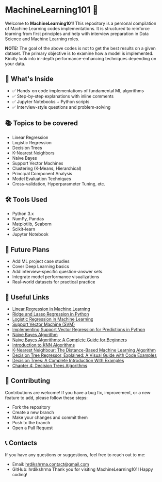 
# MachineLearning101 🤖

Welcome to **MachineLearning101**! This repository is a personal compilation of Machine Learning codes implementations. It is structured to reinforce learning from first principles and help with interview preparation in Data Science and Machine Learning roles.

**NOTE:** The goal of the above codes is not to get the best results on a given dataset. The primary objective is to examine how a model is implemented. Kindly look into in-depth performance-enhancing techniques depending on your data.

## 🧠 What's Inside

- ✅ Hands-on code implementations of fundamental ML algorithms
- ✅ Step-by-step explanations with inline comments
- ✅ Jupyter Notebooks + Python scripts
- ✅ Interview-style questions and problem-solving

## 📚 Topics to be covered

- Linear Regression 
- Logistic Regression
- Decision Trees
- K-Nearest Neighbors
- Naive Bayes
- Support Vector Machines
- Clustering (K-Means, Hierarchical)
- Principal Component Analysis
- Model Evaluation Techniques
- Cross-validation, Hyperparameter Tuning, etc.
## 🛠️ Tools Used

- Python 3.x
- NumPy, Pandas
- Matplotlib, Seaborn
- Scikit-learn
- Jupyter Notebook
## 📌 Future Plans

- Add ML project case studies
- Cover Deep Learning basics
- Add interview-specific question-answer sets
- Integrate model performance visualizations
- Real-world datasets for practical practice

## 🔗 Useful Links
- [Linear Regression in Machine Learning](https://www.analyticsvidhya.com/blog/2021/10/everything-you-need-to-know-about-linear-regression/#h-simple-linear-regression)
- [Ridge and Lasso Regression in Python](https://www.analyticsvidhya.com/blog/2016/01/ridge-lasso-regression-python-complete-tutorial/)
- [Logistic Regression in Machine Learning](https://www.analyticsvidhya.com/blog/2021/08/conceptual-understanding-of-logistic-regression-for-data-science-beginners/)
- [Support Vector Machine (SVM)](https://www.analyticsvidhya.com/blog/2021/10/support-vector-machinessvm-a-complete-guide-for-beginners/)
- [Implementing Support Vector Regression for Predictions in Python](https://medium.com/@niousha.rf/support-vector-regressor-theory-and-coding-exercise-in-python-ca6a7dfda927)
- [Naïve Bayes Algorithm](https://medium.com/analytics-vidhya/na%C3%AFve-bayes-algorithm-5bf31e9032a2)
- [Naive Bayes Algorithms: A Complete Guide for Beginners](https://www.analyticsvidhya.com/blog/2023/01/naive-bayes-algorithms-a-complete-guide-for-beginners/)
- [Introduction to KNN Algorithms](https://www.analyticsvidhya.com/blog/2022/01/introduction-to-knn-algorithms/)
- [K-Nearest Neighbour: The Distance-Based Machine Learning Algorithm](https://www.analyticsvidhya.com/blog/2021/05/knn-the-distance-based-machine-learning-algorithm/)
- [Decision Tree Regressor, Explained: A Visual Guide with Code Examples](https://towardsdatascience.com/decision-tree-regressor-explained-a-visual-guide-with-code-examples-fbd2836c3bef/)
- [Decision Trees: A Complete Introduction With Examples](https://medium.com/@MrBam44/decision-trees-91f61a42c724)
- [Chapter 4: Decision Trees Algorithms](https://medium.com/deep-math-machine-learning-ai/chapter-4-decision-trees-algorithms-b93975f7a1f1)

## 🤝 Contributing

Contributions are welcome! If you have a bug fix, improvement, or a new feature to add, please follow these steps:
- Fork the repository
- Create a new branch
- Make your changes and commit them
- Push to the branch
- Open a Pull Request
## 📞 Contacts

If you have any questions or suggestions, feel free to reach out to me:
- Email: hrdikshrma.contact@gmail.com
- GitHub: hrdikshrma
Thank you for visiting MachineLearning101! Happy coding!
